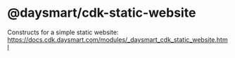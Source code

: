 # @daysmart/cdk-static-website
Constructs for a simple static website: 
https://docs.cdk.daysmart.com/modules/_daysmart_cdk_static_website.html
